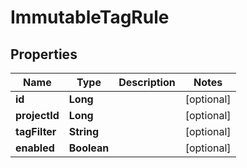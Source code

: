 
# ImmutableTagRule

## Properties
Name | Type | Description | Notes
------------ | ------------- | ------------- | -------------
**id** | **Long** |  |  [optional]
**projectId** | **Long** |  |  [optional]
**tagFilter** | **String** |  |  [optional]
**enabled** | **Boolean** |  |  [optional]



